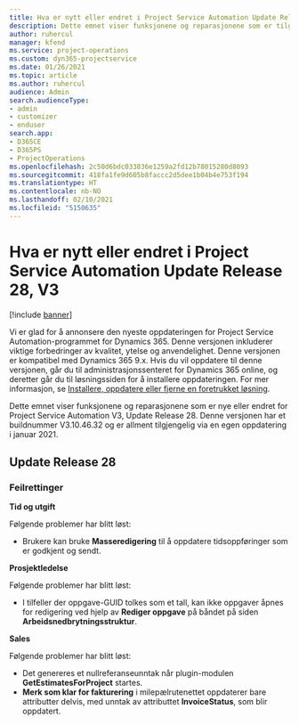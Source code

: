 ```yaml
---
title: Hva er nytt eller endret i Project Service Automation Update Release 28, V3
description: Dette emnet viser funksjonene og reparasjonene som er tilgjengelig i Project Service Automation Update Release 28, V3.
author: ruhercul
manager: kfend
ms.service: project-operations
ms.custom: dyn365-projectservice
ms.date: 01/26/2021
ms.topic: article
ms.author: ruhercul
audience: Admin
search.audienceType:
- admin
- customizer
- enduser
search.app:
- D365CE
- D365PS
- ProjectOperations
ms.openlocfilehash: 2c50d6bdc033836e1259a2fd12b78015280d8093
ms.sourcegitcommit: 418fa1fe9d605b8faccc2d5dee1b04b4e753f194
ms.translationtype: HT
ms.contentlocale: nb-NO
ms.lasthandoff: 02/10/2021
ms.locfileid: "5150635"
---
```

# <a name="whats-new-or-changed-in-project-service-automation-update-release-28-v3"></a>Hva er nytt eller endret i Project Service Automation Update Release 28, V3

[!include [banner](../includes/psa-now-project-operations.md)]

Vi er glad for å annonsere den nyeste oppdateringen for Project Service Automation-programmet for Dynamics 365. Denne versjonen inkluderer viktige forbedringer av kvalitet, ytelse og anvendelighet. Denne versjonen er kompatibel med Dynamics 365 9.x. Hvis du vil oppdatere til denne versjonen, går du til administrasjonssenteret for Dynamics 365 online, og deretter går du til løsningssiden for å installere oppdateringen. For mer informasjon, se [Installere, oppdatere eller fjerne en foretrukket løsning](https://docs.microsoft.com/power-platform/admin/install-remove-preferred-solution).

Dette emnet viser funksjonene og reparasjonene som er nye eller endret for Project Service Automation V3, Update Release 28. Denne versjonen har et buildnummer V3.10.46.32 og er allment tilgjengelig via en egen oppdatering i januar 2021.

## <a name="update-release-28"></a>Update Release 28

### <a name="bug-fixes"></a>Feilrettinger

**Tid og utgift**

Følgende problemer har blitt løst:

- Brukere kan bruke **Masseredigering** til å oppdatere tidsoppføringer som er godkjent og sendt.

**Prosjektledelse**

Følgende problemer har blitt løst:

- I tilfeller der oppgave-GUID tolkes som et tall, kan ikke oppgaver åpnes for redigering ved hjelp av **Rediger oppgave** på båndet på siden **Arbeidsnedbrytningsstruktur**.

**Sales**

Følgende problemer har blitt løst:

- Det genereres et nullreferanseunntak når plugin-modulen **GetEstimatesForProject** startes.
- **Merk som klar for fakturering** i milepælrutenettet oppdaterer bare attributter delvis, med unntak av attributtet **InvoiceStatus**, som blir oppdatert.

